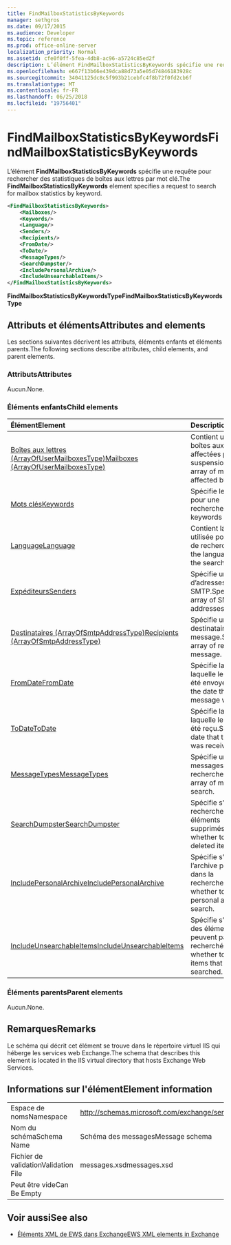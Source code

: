 ```yaml
---
title: FindMailboxStatisticsByKeywords
manager: sethgros
ms.date: 09/17/2015
ms.audience: Developer
ms.topic: reference
ms.prod: office-online-server
localization_priority: Normal
ms.assetid: cfe0f0ff-5fea-4db8-ac96-a5724c85ed2f
description: L’élément FindMailboxStatisticsByKeywords spécifie une requête pour rechercher des statistiques de boîtes aux lettres par mot clé.
ms.openlocfilehash: e667f13b66e439dca88d73a5e05d74846183928c
ms.sourcegitcommit: 34041125dc8c5f993b21cebfc4f8b72f0fd2cb6f
ms.translationtype: MT
ms.contentlocale: fr-FR
ms.lasthandoff: 06/25/2018
ms.locfileid: "19756401"
---
```

# <a name="findmailboxstatisticsbykeywords"></a><span data-ttu-id="5a7d5-103">FindMailboxStatisticsByKeywords</span><span class="sxs-lookup"><span data-stu-id="5a7d5-103">FindMailboxStatisticsByKeywords</span></span>

<span data-ttu-id="5a7d5-104">L’élément **FindMailboxStatisticsByKeywords** spécifie une requête pour rechercher des statistiques de boîtes aux lettres par mot clé.</span><span class="sxs-lookup"><span data-stu-id="5a7d5-104">The **FindMailboxStatisticsByKeywords** element specifies a request to search for mailbox statistics by keyword.</span></span> 
  
```XML
<FindMailboxStatisticsByKeywords>
    <Mailboxes/>
    <Keywords/>
    <Language/>
    <Senders/>
    <Recipients/>
    <FromDate/>
    <ToDate/>
    <MessageTypes/>
    <SearchDumpster/>
    <IncludePersonalArchive/>
    <IncludeUnsearchableItems/>
</FindMailboxStatisticsByKeywords>
```

 <span data-ttu-id="5a7d5-105">**FindMailboxStatisticsByKeywordsType**</span><span class="sxs-lookup"><span data-stu-id="5a7d5-105">**FindMailboxStatisticsByKeywordsType**</span></span>
## <a name="attributes-and-elements"></a><span data-ttu-id="5a7d5-106">Attributs et éléments</span><span class="sxs-lookup"><span data-stu-id="5a7d5-106">Attributes and elements</span></span>

<span data-ttu-id="5a7d5-107">Les sections suivantes décrivent les attributs, éléments enfants et éléments parents.</span><span class="sxs-lookup"><span data-stu-id="5a7d5-107">The following sections describe attributes, child elements, and parent elements.</span></span>
  
### <a name="attributes"></a><span data-ttu-id="5a7d5-108">Attributs</span><span class="sxs-lookup"><span data-stu-id="5a7d5-108">Attributes</span></span>

<span data-ttu-id="5a7d5-109">Aucun.</span><span class="sxs-lookup"><span data-stu-id="5a7d5-109">None.</span></span>
  
### <a name="child-elements"></a><span data-ttu-id="5a7d5-110">Éléments enfants</span><span class="sxs-lookup"><span data-stu-id="5a7d5-110">Child elements</span></span>

|<span data-ttu-id="5a7d5-111">**Élément**</span><span class="sxs-lookup"><span data-stu-id="5a7d5-111">**Element**</span></span>|<span data-ttu-id="5a7d5-112">**Description**</span><span class="sxs-lookup"><span data-stu-id="5a7d5-112">**Description**</span></span>|
|:-----|:-----|
|[<span data-ttu-id="5a7d5-113">Boîtes aux lettres (ArrayOfUserMailboxesType)</span><span class="sxs-lookup"><span data-stu-id="5a7d5-113">Mailboxes (ArrayOfUserMailboxesType)</span></span>](mailboxes-arrayofusermailboxestype.md) <br/> |<span data-ttu-id="5a7d5-114">Contient un tableau de boîtes aux lettres affectées par la suspension.</span><span class="sxs-lookup"><span data-stu-id="5a7d5-114">Contains an array of mailboxes affected by the hold.</span></span>  <br/> |
|[<span data-ttu-id="5a7d5-115">Mots clés</span><span class="sxs-lookup"><span data-stu-id="5a7d5-115">Keywords</span></span>](keywords-ex15websvcsotherref.md) <br/> |<span data-ttu-id="5a7d5-116">Spécifie les mots clés pour une recherche.</span><span class="sxs-lookup"><span data-stu-id="5a7d5-116">Specifies keywords for a search.</span></span>  <br/> |
|[<span data-ttu-id="5a7d5-117">Language</span><span class="sxs-lookup"><span data-stu-id="5a7d5-117">Language</span></span>](language.md) <br/> |<span data-ttu-id="5a7d5-118">Contient la langue utilisée pour la requête de recherche.</span><span class="sxs-lookup"><span data-stu-id="5a7d5-118">Contains the language used for the search query.</span></span>  <br/> |
|[<span data-ttu-id="5a7d5-119">Expéditeurs</span><span class="sxs-lookup"><span data-stu-id="5a7d5-119">Senders</span></span>](senders.md) <br/> |<span data-ttu-id="5a7d5-120">Spécifie un tableau d’adresses SMTP.</span><span class="sxs-lookup"><span data-stu-id="5a7d5-120">Specifies an array of SMTP addresses.</span></span>  <br/> |
|[<span data-ttu-id="5a7d5-121">Destinataires (ArrayOfSmtpAddressType)</span><span class="sxs-lookup"><span data-stu-id="5a7d5-121">Recipients (ArrayOfSmtpAddressType)</span></span>](recipients-arrayofsmtpaddresstype.md) <br/> |<span data-ttu-id="5a7d5-122">Spécifie un tableau de destinataires d’un message.</span><span class="sxs-lookup"><span data-stu-id="5a7d5-122">Specifies an array of recipients of a message.</span></span>  <br/> |
|[<span data-ttu-id="5a7d5-123">FromDate</span><span class="sxs-lookup"><span data-stu-id="5a7d5-123">FromDate</span></span>](fromdate.md) <br/> |<span data-ttu-id="5a7d5-124">Spécifie la date à laquelle le message a été envoyé.</span><span class="sxs-lookup"><span data-stu-id="5a7d5-124">Specifies the date that the message was sent.</span></span>  <br/> |
|[<span data-ttu-id="5a7d5-125">ToDate</span><span class="sxs-lookup"><span data-stu-id="5a7d5-125">ToDate</span></span>](todate.md) <br/> |<span data-ttu-id="5a7d5-126">Spécifie la date à laquelle le message a été reçu.</span><span class="sxs-lookup"><span data-stu-id="5a7d5-126">Specifies the date that the message was received.</span></span>  <br/> |
|[<span data-ttu-id="5a7d5-127">MessageTypes</span><span class="sxs-lookup"><span data-stu-id="5a7d5-127">MessageTypes</span></span>](messagetypes.md) <br/> |<span data-ttu-id="5a7d5-128">Spécifie un tableau de messages à rechercher.</span><span class="sxs-lookup"><span data-stu-id="5a7d5-128">Specifies an array of messages to search.</span></span>  <br/> |
|[<span data-ttu-id="5a7d5-129">SearchDumpster</span><span class="sxs-lookup"><span data-stu-id="5a7d5-129">SearchDumpster</span></span>](searchdumpster.md) <br/> |<span data-ttu-id="5a7d5-130">Spécifie s’il faut rechercher dans les éléments supprimés.</span><span class="sxs-lookup"><span data-stu-id="5a7d5-130">Specifies whether to search in deleted items.</span></span>  <br/> |
|[<span data-ttu-id="5a7d5-131">IncludePersonalArchive</span><span class="sxs-lookup"><span data-stu-id="5a7d5-131">IncludePersonalArchive</span></span>](includepersonalarchive.md) <br/> |<span data-ttu-id="5a7d5-132">Spécifie s’il faut inclure l’archive personnelle dans la recherche.</span><span class="sxs-lookup"><span data-stu-id="5a7d5-132">Specifies whether to include the personal archive in the search.</span></span>  <br/> |
|[<span data-ttu-id="5a7d5-133">IncludeUnsearchableItems</span><span class="sxs-lookup"><span data-stu-id="5a7d5-133">IncludeUnsearchableItems</span></span>](includeunsearchableitems.md) <br/> |<span data-ttu-id="5a7d5-134">Spécifie s’il faut inclure des éléments qui ne peuvent pas être recherchés.</span><span class="sxs-lookup"><span data-stu-id="5a7d5-134">Specifies whether to include items that cannot be searched.</span></span>  <br/> |
   
### <a name="parent-elements"></a><span data-ttu-id="5a7d5-135">Éléments parents</span><span class="sxs-lookup"><span data-stu-id="5a7d5-135">Parent elements</span></span>

<span data-ttu-id="5a7d5-136">Aucun.</span><span class="sxs-lookup"><span data-stu-id="5a7d5-136">None.</span></span>
  
## <a name="remarks"></a><span data-ttu-id="5a7d5-137">Remarques</span><span class="sxs-lookup"><span data-stu-id="5a7d5-137">Remarks</span></span>

<span data-ttu-id="5a7d5-138">Le schéma qui décrit cet élément se trouve dans le répertoire virtuel IIS qui héberge les services web Exchange.</span><span class="sxs-lookup"><span data-stu-id="5a7d5-138">The schema that describes this element is located in the IIS virtual directory that hosts Exchange Web Services.</span></span>
  
## <a name="element-information"></a><span data-ttu-id="5a7d5-139">Informations sur l'élément</span><span class="sxs-lookup"><span data-stu-id="5a7d5-139">Element information</span></span>

|||
|:-----|:-----|
|<span data-ttu-id="5a7d5-140">Espace de noms</span><span class="sxs-lookup"><span data-stu-id="5a7d5-140">Namespace</span></span>  <br/> |http://schemas.microsoft.com/exchange/services/2006/messages  <br/> |
|<span data-ttu-id="5a7d5-141">Nom du schéma</span><span class="sxs-lookup"><span data-stu-id="5a7d5-141">Schema Name</span></span>  <br/> |<span data-ttu-id="5a7d5-142">Schéma des messages</span><span class="sxs-lookup"><span data-stu-id="5a7d5-142">Message schema</span></span>  <br/> |
|<span data-ttu-id="5a7d5-143">Fichier de validation</span><span class="sxs-lookup"><span data-stu-id="5a7d5-143">Validation File</span></span>  <br/> |<span data-ttu-id="5a7d5-144">messages.xsd</span><span class="sxs-lookup"><span data-stu-id="5a7d5-144">messages.xsd</span></span>  <br/> |
|<span data-ttu-id="5a7d5-145">Peut être vide</span><span class="sxs-lookup"><span data-stu-id="5a7d5-145">Can Be Empty</span></span>  <br/> ||
   
## <a name="see-also"></a><span data-ttu-id="5a7d5-146">Voir aussi</span><span class="sxs-lookup"><span data-stu-id="5a7d5-146">See also</span></span>



- [<span data-ttu-id="5a7d5-147">Éléments XML de EWS dans Exchange</span><span class="sxs-lookup"><span data-stu-id="5a7d5-147">EWS XML elements in Exchange</span></span>](ews-xml-elements-in-exchange.md)

